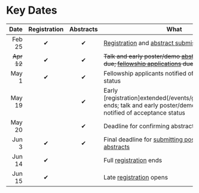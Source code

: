 <slot name="/events/gcc2022/header" />

# Key Dates

| Date   | Registration | Abstracts | What |
| -----: | :---: | :---: | --- |
| Feb 25  | ✔ | ✔ | [Registration](/events/gcc2022/register/) and [abstract submission](/events/gcc2022/abstracts/) open |
| <s>Apr  12</s> | ✔ | ✔ | <s>Talk and early poster/demo [abstract submissions](/events/gcc2022/abstracts/) due; [fellowship applications](/events/gcc2022/register#gcc2022-fellowships) due</s> |
| May  1  | ✔ | ✔ | Fellowship applicants notified of acceptance status |
| May  19 |   | ✔ | Early [registration]extended(/events/gcc2022/register/) ends; talk and early poster/demo submitters notified of acceptance status |
| May  20 |   | ✔ | Deadline for confirming abstract acceptance |
| Jun  3 | ✔ | ✔ | Final deadline for [submitting poster/demo abstracts](/events/gcc2022/abstracts/) |
| Jun 14 | ✔ |   | Full [registration](/events/gcc2022/register/) ends |
| Jun 15 | ✔ |   | Late [registration](/events/gcc2022/register/) opens |
